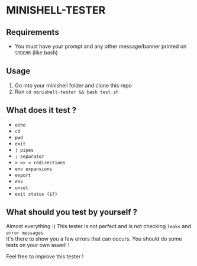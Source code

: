 # MINISHELL-TESTER

## Requirements

- You must have your prompt and any other message/banner printed on ``STDERR`` (like bash)

## Usage

1. Go into your minishell folder and clone this repo
2. Run ``cd minishell-tester && bash test.sh``

## What does it test ?

- ``echo``
- ``cd``
- ``pwd``
- ``exit``
- ``| pipes``
- ``; separator``
- ``> >> < redirections``
- ``env expansions``
- ``export``
- ``env``
- ``unset``
- ``exit status ($?)``

## What should you test by yourself ?

Almost everything :) This tester is not perfect and is not checking ``leaks`` and ``error messages``.<br>
It's there to show you a few errors that can occurs.
You should do some tests on your own aswell !

Feel free to improve this tester !
